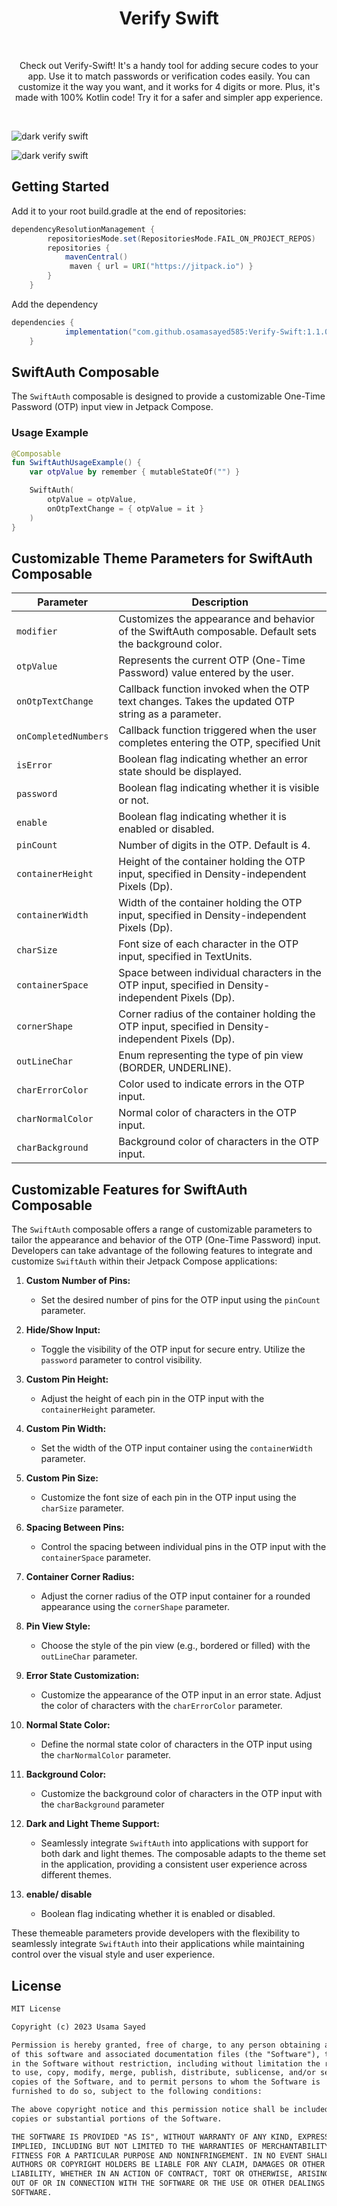 <h1 align="center">Verify Swift</h1></br>
<p align="center">
Check out Verify-Swift! It's a handy tool for adding secure codes to your app. Use it to match passwords or verification codes easily. You can customize it the way you want, and it works for 4 digits or more. Plus, it's made with 100% Kotlin code! Try it for a safer and simpler app experience.
</p>
<br>

![dark verify swift](images/dark_verify_swift.png)

![dark verify swift](images/light_verify_swift.png)

## Getting Started
Add it to your root build.gradle at the end of repositories:

```groovy
dependencyResolutionManagement {
		repositoriesMode.set(RepositoriesMode.FAIL_ON_PROJECT_REPOS)
		repositories {
			mavenCentral()
			 maven { url = URI("https://jitpack.io") }
		}
	}
```

Add the dependency

```groovy
dependencies {
	        implementation("com.github.osamasayed585:Verify-Swift:1.1.0")
	}
```
## SwiftAuth Composable

The `SwiftAuth` composable is designed to provide a customizable One-Time Password (OTP) input view in Jetpack Compose.

### Usage Example

```kotlin
@Composable
fun SwiftAuthUsageExample() {
    var otpValue by remember { mutableStateOf("") }

    SwiftAuth(
        otpValue = otpValue,
        onOtpTextChange = { otpValue = it }
    )
}
```


## Customizable Theme Parameters for SwiftAuth Composable

| Parameter             | Description                                                                                                      |
|-----------------------|------------------------------------------------------------------------------------------------------------------|
| `modifier`            | Customizes the appearance and behavior of the SwiftAuth composable. Default sets the background color.           |
| `otpValue`            | Represents the current OTP (One-Time Password) value entered by the user.                                        |
| `onOtpTextChange`     | Callback function invoked when the OTP text changes. Takes the updated OTP string as a parameter.                 |
| `onCompletedNumbers`  | Callback function triggered when the user completes entering the OTP, specified Unit                                            |
| `isError`             | Boolean flag indicating whether an error state should be displayed.                                               |
| `password`            | Boolean flag indicating whether it is visible or not.                                               |
| `enable`              | Boolean flag indicating whether it is enabled or disabled.                                               |
| `pinCount`            | Number of digits in the OTP. Default is 4.                                                                      |
| `containerHeight`     | Height of the container holding the OTP input, specified in Density-independent Pixels (Dp).                      |
| `containerWidth`      | Width of the container holding the OTP input, specified in Density-independent Pixels (Dp).                       |
| `charSize`            | Font size of each character in the OTP input, specified in TextUnits.                                             |
| `containerSpace`      | Space between individual characters in the OTP input, specified in Density-independent Pixels (Dp).             |
| `cornerShape`         | Corner radius of the container holding the OTP input, specified in Density-independent Pixels (Dp).              |
| `outLineChar`         | Enum representing the type of pin view (BORDER, UNDERLINE).                                                            |
| `charErrorColor`      | Color used to indicate errors in the OTP input.                                                                  |
| `charNormalColor`     | Normal color of characters in the OTP input.                                                                     |
| `charBackground`      | Background color of characters in the OTP input.                                                                 |


## Customizable Features for SwiftAuth Composable

The `SwiftAuth` composable offers a range of customizable parameters to tailor the appearance and behavior of the OTP (One-Time Password) input. Developers can take advantage of the following features to integrate and customize `SwiftAuth` within their Jetpack Compose applications:

1. **Custom Number of Pins:**
   - Set the desired number of pins for the OTP input using the `pinCount` parameter.

2. **Hide/Show Input:**
   - Toggle the visibility of the OTP input for secure entry. Utilize the `password` parameter to control visibility.

3. **Custom Pin Height:**
   - Adjust the height of each pin in the OTP input with the `containerHeight` parameter.

4. **Custom Pin Width:**
   - Set the width of the OTP input container using the `containerWidth` parameter.

5. **Custom Pin Size:**
   - Customize the font size of each pin in the OTP input using the `charSize` parameter.

6. **Spacing Between Pins:**
   - Control the spacing between individual pins in the OTP input with the `containerSpace` parameter.

7. **Container Corner Radius:**
   - Adjust the corner radius of the OTP input container for a rounded appearance using the `cornerShape` parameter.

8. **Pin View Style:**
   - Choose the style of the pin view (e.g., bordered or filled) with the `outLineChar` parameter.

9. **Error State Customization:**
   - Customize the appearance of the OTP input in an error state. Adjust the color of characters with the `charErrorColor` parameter.

10. **Normal State Color:**
    - Define the normal state color of characters in the OTP input using the `charNormalColor` parameter.

11. **Background Color:**
    - Customize the background color of characters in the OTP input with the `charBackground` parameter
    
12. **Dark and Light Theme Support:**
    - Seamlessly integrate `SwiftAuth` into applications with support for both dark and light themes. The composable adapts to the theme set in the application, providing a consistent user experience across different themes.

13. **enable/ disable**
    - Boolean flag indicating whether it is enabled or disabled.

These themeable parameters provide developers with the flexibility to seamlessly integrate `SwiftAuth` into their applications while maintaining control over the visual style and user experience.



## License
```xml
MIT License

Copyright (c) 2023 Usama Sayed

Permission is hereby granted, free of charge, to any person obtaining a copy
of this software and associated documentation files (the "Software"), to deal
in the Software without restriction, including without limitation the rights
to use, copy, modify, merge, publish, distribute, sublicense, and/or sell
copies of the Software, and to permit persons to whom the Software is
furnished to do so, subject to the following conditions:

The above copyright notice and this permission notice shall be included in all
copies or substantial portions of the Software.

THE SOFTWARE IS PROVIDED "AS IS", WITHOUT WARRANTY OF ANY KIND, EXPRESS OR
IMPLIED, INCLUDING BUT NOT LIMITED TO THE WARRANTIES OF MERCHANTABILITY,
FITNESS FOR A PARTICULAR PURPOSE AND NONINFRINGEMENT. IN NO EVENT SHALL THE
AUTHORS OR COPYRIGHT HOLDERS BE LIABLE FOR ANY CLAIM, DAMAGES OR OTHER
LIABILITY, WHETHER IN AN ACTION OF CONTRACT, TORT OR OTHERWISE, ARISING FROM,
OUT OF OR IN CONNECTION WITH THE SOFTWARE OR THE USE OR OTHER DEALINGS IN THE
SOFTWARE.
```


